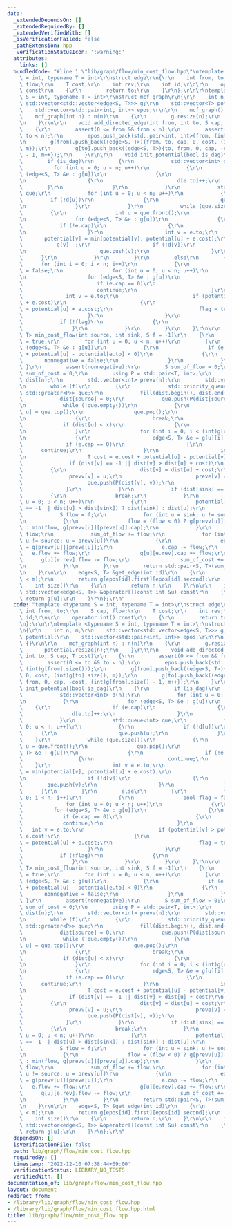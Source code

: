 ```yaml
---
data:
  _extendedDependsOn: []
  _extendedRequiredBy: []
  _extendedVerifiedWith: []
  _isVerificationFailed: false
  _pathExtension: hpp
  _verificationStatusIcon: ':warning:'
  attributes:
    links: []
  bundledCode: "#line 1 \"lib/graph/flow/min_cost_flow.hpp\"\ntemplate <typename S\
    \ = int, typename T = int>\r\nstruct edge\r\n{\r\n    int from, to;\r\n    S cap,\
    \ flow;\r\n    T cost;\r\n    int rev;\r\n    int id;\r\n\r\n    operator int()\
    \ const\r\n    {\r\n        return to;\r\n    }\r\n};\r\n\r\ntemplate <typename\
    \ S = int, typename T = int>\r\nstruct mcf_graph\r\n{\r\n    int n, m;\r\n   \
    \ std::vector<std::vector<edge<S, T>>> g;\r\n    std::vector<T> potential;\r\n\
    \    std::vector<std::pair<int, int>> epos;\r\n\r\n    mcf_graph() {}\r\n\r\n\
    \    mcf_graph(int n) : n(n)\r\n    {\r\n        g.resize(n);\r\n        potential.resize(n);\r\
    \n    }\r\n\r\n    void add_directed_edge(int from, int to, S cap, T cost)\r\n\
    \    {\r\n        assert(0 <= from && from < n);\r\n        assert(0 <= to &&\
    \ to < n);\r\n        epos.push_back(std::pair<int, int>(from, (int)g[from].size()));\r\
    \n        g[from].push_back((edge<S, T>){from, to, cap, 0, cost, (int)g[to].size(),\
    \ m});\r\n        g[to].push_back((edge<S, T>){to, from, 0, cap, -cost, (int)g[from].size()\
    \ - 1, m++});\r\n    }\r\n\r\n    void init_potential(bool is_dag)\r\n    {\r\n\
    \        if (is_dag)\r\n        {\r\n            std::vector<int> d(n);\r\n  \
    \          for (int u = 0; u < n; u++)\r\n            {\r\n                for\
    \ (edge<S, T> &e : g[u])\r\n                {\r\n                    if (e.cap)\r\
    \n                    {\r\n                        d[e.to]++;\r\n            \
    \        }\r\n                }\r\n            }\r\n            std::queue<int>\
    \ que;\r\n            for (int u = 0; u < n; u++)\r\n            {\r\n       \
    \         if (!d[u])\r\n                {\r\n                    que.push(u);\r\
    \n                }\r\n            }\r\n            while (que.size())\r\n   \
    \         {\r\n                int u = que.front();\r\n                que.pop();\r\
    \n                for (edge<S, T> &e : g[u])\r\n                {\r\n        \
    \            if (!e.cap)\r\n                    {\r\n                        continue;\r\
    \n                    }\r\n                    int v = e.to;\r\n             \
    \       potential[v] = min(potential[v], potential[u] + e.cost);\r\n         \
    \           d[v]--;\r\n                    if (!d[v])\r\n                    {\r\
    \n                        que.push(v);\r\n                    }\r\n          \
    \      }\r\n            }\r\n        }\r\n        else\r\n        {\r\n      \
    \      for (int i = 0; i < n; i++)\r\n            {\r\n                bool flag\
    \ = false;\r\n                for (int u = 0; u < n; u++)\r\n                {\r\
    \n                    for (edge<S, T> &e : g[u])\r\n                    {\r\n\
    \                        if (e.cap == 0)\r\n                        {\r\n    \
    \                        continue;\r\n                        }\r\n          \
    \              int v = e.to;\r\n                        if (potential[v] > potential[u]\
    \ + e.cost)\r\n                        {\r\n                            potential[v]\
    \ = potential[u] + e.cost;\r\n                            flag = true;\r\n   \
    \                     }\r\n                    }\r\n                }\r\n    \
    \            if (!flag)\r\n                {\r\n                    break;\r\n\
    \                }\r\n            }\r\n        }\r\n    }\r\n\r\n    std::pair<S,\
    \ T> min_cost_flow(int source, int sink, S f = -1)\r\n    {\r\n        bool nonnegative\
    \ = true;\r\n        for (int u = 0; u < n; u++)\r\n        {\r\n            for\
    \ (edge<S, T> &e : g[u])\r\n            {\r\n                if (e.cap && e.cost\
    \ + potential[u] - potential[e.to] < 0)\r\n                {\r\n             \
    \       nonnegative = false;\r\n                }\r\n            }\r\n       \
    \ }\r\n        assert(nonnegative);\r\n        S sum_of_flow = 0;\r\n        T\
    \ sum_of_cost = 0;\r\n        using P = std::pair<T, int>;\r\n        std::vector<T>\
    \ dist(n);\r\n        std::vector<int> prevv(n);\r\n        std::vector<int> preve(n);\r\
    \n        while (f)\r\n        {\r\n            std::priority_queue<P, std::vector<P>,\
    \ std::greater<P>> que;\r\n            fill(dist.begin(), dist.end(), -1);\r\n\
    \            dist[source] = 0;\r\n            que.push(P(dist[source], source));\r\
    \n            while (!que.empty())\r\n            {\r\n                auto [x,\
    \ u] = que.top();\r\n                que.pop();\r\n                if (u == sink)\r\
    \n                {\r\n                    break;\r\n                }\r\n   \
    \             if (dist[u] < x)\r\n                {\r\n                    continue;\r\
    \n                }\r\n                for (int i = 0; i < (int)g[u].size(); i++)\r\
    \n                {\r\n                    edge<S, T> &e = g[u][i];\r\n      \
    \              if (e.cap == 0)\r\n                    {\r\n                  \
    \      continue;\r\n                    }\r\n                    int v = e.to;\r\
    \n                    T cost = e.cost + potential[u] - potential[v];\r\n     \
    \               if (dist[v] == -1 || dist[v] > dist[u] + cost)\r\n           \
    \         {\r\n                        dist[v] = dist[u] + cost;\r\n         \
    \               prevv[v] = u;\r\n                        preve[v] = i;\r\n   \
    \                     que.push(P(dist[v], v));\r\n                    }\r\n  \
    \              }\r\n            }\r\n            if (dist[sink] == -1)\r\n   \
    \         {\r\n                break;\r\n            }\r\n            for (int\
    \ u = 0; u < n; u++)\r\n            {\r\n                potential[u] += (dist[u]\
    \ == -1 || dist[u] > dist[sink]) ? dist[sink] : dist[u];\r\n            }\r\n\
    \            S flow = f;\r\n            for (int u = sink; u != source; u = prevv[u])\r\
    \n            {\r\n                flow = (flow < 0) ? g[prevv[u]][preve[u]].cap\
    \ : min(flow, g[prevv[u]][preve[u]].cap);\r\n            }\r\n            f -=\
    \ flow;\r\n            sum_of_flow += flow;\r\n            for (int u = sink;\
    \ u != source; u = prevv[u])\r\n            {\r\n                edge<S, T> &e\
    \ = g[prevv[u]][preve[u]];\r\n                e.cap -= flow;\r\n             \
    \   e.flow += flow;\r\n                g[u][e.rev].cap += flow;\r\n          \
    \      g[u][e.rev].flow -= flow;\r\n                sum_of_cost += e.cost * flow;\r\
    \n            }\r\n        }\r\n        return std::pair<S, T>(sum_of_flow, sum_of_cost);\r\
    \n    }\r\n\r\n    edge<S, T> &get_edge(int id)\r\n    {\r\n        assert(id\
    \ < m);\r\n        return g[epos[id].first][epos[id].second];\r\n    }\r\n\r\n\
    \    int size()\r\n    {\r\n        return n;\r\n    }\r\n\r\n    inline const\
    \ std::vector<edge<S, T>> &operator[](const int &u) const\r\n    {\r\n       \
    \ return g[u];\r\n    }\r\n};\r\n"
  code: "template <typename S = int, typename T = int>\r\nstruct edge\r\n{\r\n   \
    \ int from, to;\r\n    S cap, flow;\r\n    T cost;\r\n    int rev;\r\n    int\
    \ id;\r\n\r\n    operator int() const\r\n    {\r\n        return to;\r\n    }\r\
    \n};\r\n\r\ntemplate <typename S = int, typename T = int>\r\nstruct mcf_graph\r\
    \n{\r\n    int n, m;\r\n    std::vector<std::vector<edge<S, T>>> g;\r\n    std::vector<T>\
    \ potential;\r\n    std::vector<std::pair<int, int>> epos;\r\n\r\n    mcf_graph()\
    \ {}\r\n\r\n    mcf_graph(int n) : n(n)\r\n    {\r\n        g.resize(n);\r\n \
    \       potential.resize(n);\r\n    }\r\n\r\n    void add_directed_edge(int from,\
    \ int to, S cap, T cost)\r\n    {\r\n        assert(0 <= from && from < n);\r\n\
    \        assert(0 <= to && to < n);\r\n        epos.push_back(std::pair<int, int>(from,\
    \ (int)g[from].size()));\r\n        g[from].push_back((edge<S, T>){from, to, cap,\
    \ 0, cost, (int)g[to].size(), m});\r\n        g[to].push_back((edge<S, T>){to,\
    \ from, 0, cap, -cost, (int)g[from].size() - 1, m++});\r\n    }\r\n\r\n    void\
    \ init_potential(bool is_dag)\r\n    {\r\n        if (is_dag)\r\n        {\r\n\
    \            std::vector<int> d(n);\r\n            for (int u = 0; u < n; u++)\r\
    \n            {\r\n                for (edge<S, T> &e : g[u])\r\n            \
    \    {\r\n                    if (e.cap)\r\n                    {\r\n        \
    \                d[e.to]++;\r\n                    }\r\n                }\r\n\
    \            }\r\n            std::queue<int> que;\r\n            for (int u =\
    \ 0; u < n; u++)\r\n            {\r\n                if (!d[u])\r\n          \
    \      {\r\n                    que.push(u);\r\n                }\r\n        \
    \    }\r\n            while (que.size())\r\n            {\r\n                int\
    \ u = que.front();\r\n                que.pop();\r\n                for (edge<S,\
    \ T> &e : g[u])\r\n                {\r\n                    if (!e.cap)\r\n  \
    \                  {\r\n                        continue;\r\n                \
    \    }\r\n                    int v = e.to;\r\n                    potential[v]\
    \ = min(potential[v], potential[u] + e.cost);\r\n                    d[v]--;\r\
    \n                    if (!d[v])\r\n                    {\r\n                \
    \        que.push(v);\r\n                    }\r\n                }\r\n      \
    \      }\r\n        }\r\n        else\r\n        {\r\n            for (int i =\
    \ 0; i < n; i++)\r\n            {\r\n                bool flag = false;\r\n  \
    \              for (int u = 0; u < n; u++)\r\n                {\r\n          \
    \          for (edge<S, T> &e : g[u])\r\n                    {\r\n           \
    \             if (e.cap == 0)\r\n                        {\r\n               \
    \             continue;\r\n                        }\r\n                     \
    \   int v = e.to;\r\n                        if (potential[v] > potential[u] +\
    \ e.cost)\r\n                        {\r\n                            potential[v]\
    \ = potential[u] + e.cost;\r\n                            flag = true;\r\n   \
    \                     }\r\n                    }\r\n                }\r\n    \
    \            if (!flag)\r\n                {\r\n                    break;\r\n\
    \                }\r\n            }\r\n        }\r\n    }\r\n\r\n    std::pair<S,\
    \ T> min_cost_flow(int source, int sink, S f = -1)\r\n    {\r\n        bool nonnegative\
    \ = true;\r\n        for (int u = 0; u < n; u++)\r\n        {\r\n            for\
    \ (edge<S, T> &e : g[u])\r\n            {\r\n                if (e.cap && e.cost\
    \ + potential[u] - potential[e.to] < 0)\r\n                {\r\n             \
    \       nonnegative = false;\r\n                }\r\n            }\r\n       \
    \ }\r\n        assert(nonnegative);\r\n        S sum_of_flow = 0;\r\n        T\
    \ sum_of_cost = 0;\r\n        using P = std::pair<T, int>;\r\n        std::vector<T>\
    \ dist(n);\r\n        std::vector<int> prevv(n);\r\n        std::vector<int> preve(n);\r\
    \n        while (f)\r\n        {\r\n            std::priority_queue<P, std::vector<P>,\
    \ std::greater<P>> que;\r\n            fill(dist.begin(), dist.end(), -1);\r\n\
    \            dist[source] = 0;\r\n            que.push(P(dist[source], source));\r\
    \n            while (!que.empty())\r\n            {\r\n                auto [x,\
    \ u] = que.top();\r\n                que.pop();\r\n                if (u == sink)\r\
    \n                {\r\n                    break;\r\n                }\r\n   \
    \             if (dist[u] < x)\r\n                {\r\n                    continue;\r\
    \n                }\r\n                for (int i = 0; i < (int)g[u].size(); i++)\r\
    \n                {\r\n                    edge<S, T> &e = g[u][i];\r\n      \
    \              if (e.cap == 0)\r\n                    {\r\n                  \
    \      continue;\r\n                    }\r\n                    int v = e.to;\r\
    \n                    T cost = e.cost + potential[u] - potential[v];\r\n     \
    \               if (dist[v] == -1 || dist[v] > dist[u] + cost)\r\n           \
    \         {\r\n                        dist[v] = dist[u] + cost;\r\n         \
    \               prevv[v] = u;\r\n                        preve[v] = i;\r\n   \
    \                     que.push(P(dist[v], v));\r\n                    }\r\n  \
    \              }\r\n            }\r\n            if (dist[sink] == -1)\r\n   \
    \         {\r\n                break;\r\n            }\r\n            for (int\
    \ u = 0; u < n; u++)\r\n            {\r\n                potential[u] += (dist[u]\
    \ == -1 || dist[u] > dist[sink]) ? dist[sink] : dist[u];\r\n            }\r\n\
    \            S flow = f;\r\n            for (int u = sink; u != source; u = prevv[u])\r\
    \n            {\r\n                flow = (flow < 0) ? g[prevv[u]][preve[u]].cap\
    \ : min(flow, g[prevv[u]][preve[u]].cap);\r\n            }\r\n            f -=\
    \ flow;\r\n            sum_of_flow += flow;\r\n            for (int u = sink;\
    \ u != source; u = prevv[u])\r\n            {\r\n                edge<S, T> &e\
    \ = g[prevv[u]][preve[u]];\r\n                e.cap -= flow;\r\n             \
    \   e.flow += flow;\r\n                g[u][e.rev].cap += flow;\r\n          \
    \      g[u][e.rev].flow -= flow;\r\n                sum_of_cost += e.cost * flow;\r\
    \n            }\r\n        }\r\n        return std::pair<S, T>(sum_of_flow, sum_of_cost);\r\
    \n    }\r\n\r\n    edge<S, T> &get_edge(int id)\r\n    {\r\n        assert(id\
    \ < m);\r\n        return g[epos[id].first][epos[id].second];\r\n    }\r\n\r\n\
    \    int size()\r\n    {\r\n        return n;\r\n    }\r\n\r\n    inline const\
    \ std::vector<edge<S, T>> &operator[](const int &u) const\r\n    {\r\n       \
    \ return g[u];\r\n    }\r\n};\r\n"
  dependsOn: []
  isVerificationFile: false
  path: lib/graph/flow/min_cost_flow.hpp
  requiredBy: []
  timestamp: '2022-12-10 07:38:44+09:00'
  verificationStatus: LIBRARY_NO_TESTS
  verifiedWith: []
documentation_of: lib/graph/flow/min_cost_flow.hpp
layout: document
redirect_from:
- /library/lib/graph/flow/min_cost_flow.hpp
- /library/lib/graph/flow/min_cost_flow.hpp.html
title: lib/graph/flow/min_cost_flow.hpp
---
```

